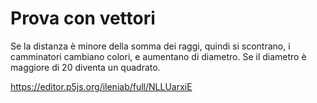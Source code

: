 # Prova con vettori

Se la distanza è minore della somma dei raggi, quindi si scontrano, i camminatori cambiano colori, e aumentano di diametro. Se il diametro è maggiore di 20 diventa un quadrato.

https://editor.p5js.org/ileniab/full/NLLUarxiE
